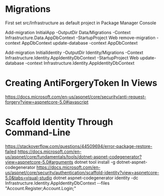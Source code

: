 # Migrations
First set src/Infrastructure as default project in Package Manager Console 

Add-migration InitialApp -OutputDir Data/Migrations -Context Infrastructure.Data.AppDbContext -StartupProject Web
remove-migration -context AppDbContext
update-database -context AppDbContext


Add-migration InitialIdentity -OutputDir Identity/Migrations -Context Infrastructure.Identity.AppIdentityDbContext -StartupProject Web
update-database -context Infrastructure.Identity.AppIdentityDbContext

# Creating AntiForgeryToken In Views
https://docs.microsoft.com/en-us/aspnet/core/security/anti-request-forgery?view=aspnetcore-5.0#javascript

# Scaffold Identity Through Command-Line
https://stackoverflow.com/questions/44509694/error-package-restore-failed
https://docs.microsoft.com/en-us/aspnet/core/fundamentals/tools/dotnet-aspnet-codegenerator?view=aspnetcore-5.0#arguments
dotnet tool install -g dotnet-aspnet-codegenerator
https://docs.microsoft.com/en-us/aspnet/core/security/authentication/scaffold-identity?view=aspnetcore-5.0&tabs=visual-studio
dotnet aspnet-codegenerator identity -dc Infrastructure.Identity.AppIdentityDbContext --files "Account.Register;Account.Login;"
